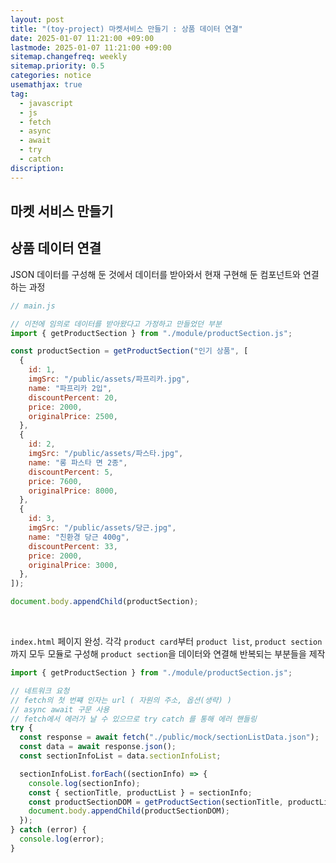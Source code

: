 ```yaml
---
layout: post
title: "(toy-project) 마켓서비스 만들기 : 상품 데이터 연결"
date: 2025-01-07 11:21:00 +09:00
lastmode: 2025-01-07 11:21:00 +09:00
sitemap.changefreq: weekly
sitemap.priority: 0.5
categories: notice
usemathjax: true
tag:
  - javascript
  - js
  - fetch
  - async
  - await
  - try
  - catch
discription:
---
```


## 마켓 서비스 만들기

## 상품 데이터 연결

JSON 데이터를 구성해 둔 것에서 데이터를 받아와서 현재 구현해 둔 컴포넌트와 연결하는 과정

```js
// main.js

// 이전에 임의로 데이터를 받아왔다고 가정하고 만들었던 부분
import { getProductSection } from "./module/productSection.js";

const productSection = getProductSection("인기 상품", [
  {
    id: 1,
    imgSrc: "/public/assets/파프리카.jpg",
    name: "파프리카 2입",
    discountPercent: 20,
    price: 2000,
    originalPrice: 2500,
  },
  {
    id: 2,
    imgSrc: "/public/assets/파스타.jpg",
    name: "롱 파스타 면 2종",
    discountPercent: 5,
    price: 7600,
    originalPrice: 8000,
  },
  {
    id: 3,
    imgSrc: "/public/assets/당근.jpg",
    name: "친환경 당근 400g",
    discountPercent: 33,
    price: 2000,
    originalPrice: 3000,
  },
]);

document.body.appendChild(productSection);
```

<br>

`index.html` 페이지 완성. 각각 `product card`부터 `product list`, `product section`까지 모두 모듈로 구성해 `product section`을 데이터와 연결해 반복되는 부분들을 제작

```js
import { getProductSection } from "./module/productSection.js";

// 네트워크 요청
// fetch의 첫 번쨰 인자는 url ( 자원의 주소, 옵션(생략) )
// async await 구문 사용
// fetch에서 에러가 날 수 있으므로 try catch 를 통해 에러 핸들링
try {
  const response = await fetch("./public/mock/sectionListData.json");
  const data = await response.json();
  const sectionInfoList = data.sectionInfoList;

  sectionInfoList.forEach((sectionInfo) => {
    console.log(sectionInfo);
    const { sectionTitle, productList } = sectionInfo;
    const productSectionDOM = getProductSection(sectionTitle, productList);
    document.body.appendChild(productSectionDOM);
  });
} catch (error) {
  console.log(error);
}
```
